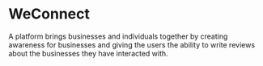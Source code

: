 # WeConnect
A platform brings businesses and individuals together by creating awareness for businesses and giving the users the ability to write reviews about the businesses they have interacted with. 
